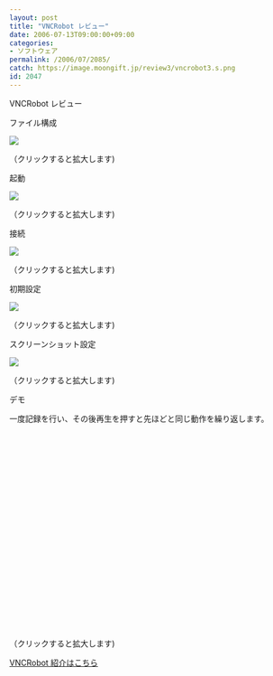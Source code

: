 ```yaml
---
layout: post
title: "VNCRobot レビュー"
date: 2006-07-13T09:00:00+09:00
categories:
- ソフトウェア
permalink: /2006/07/2085/
catch: https://image.moongift.jp/review3/vncrobot3.s.png
id: 2047
---
```

VNCRobot レビュー  
<!--more-->

ファイル構成

  

[![](https://image.moongift.jp/review3/vncrobot1.s.png)](https://image.moongift.jp/review3/vncrobot1.png)  
  
（クリックすると拡大します)

  

起動

  

[![](https://image.moongift.jp/review3/vncrobot2.s.png)](https://image.moongift.jp/review3/vncrobot2.png)  
  
（クリックすると拡大します)

  

接続

  

[![](https://image.moongift.jp/review3/vncrobot3.s.png)](https://image.moongift.jp/review3/vncrobot3.png)  
  
（クリックすると拡大します)

  

初期設定

  

[![](https://image.moongift.jp/review3/vncrobot4.s.png)](https://image.moongift.jp/review3/vncrobot4.png)  
  
（クリックすると拡大します)

  

スクリーンショット設定

  

  

[![](https://image.moongift.jp/review3/vncrobot5.s.png)](https://image.moongift.jp/review3/vncrobot5.png)  
  
（クリックすると拡大します)

  

デモ

  

一度記録を行い、その後再生を押すと先ほどと同じ動作を繰り返します。

  

<object width="425" height="350"><param name="movie" value="http://www.youtube.com/v/lWc_g2JfnjE">
<embed src="http://www.youtube.com/v/lWc_g2JfnjE" type="application/x-shockwave-flash" width="600" height="350"></embed></object>  
  
（クリックすると拡大します)

  

[VNCRobot 紹介はこちら](http://fw.moongift.jp/intro/i-2082.html)

